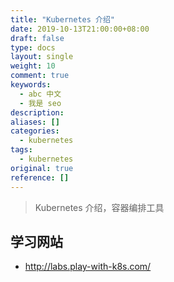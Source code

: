 ```yaml
---
title: "Kubernetes 介绍"
date: 2019-10-13T21:00:00+08:00
draft: false
type: docs
layout: single
weight: 10
comment: true
keywords:
  - abc 中文
  - 我是 seo
description:
aliases: []
categories:
  - kubernetes
tags:
  - kubernetes
original: true
reference: []
---
```


> Kubernetes 介绍，容器编排工具

## 学习网站

- http://labs.play-with-k8s.com/
